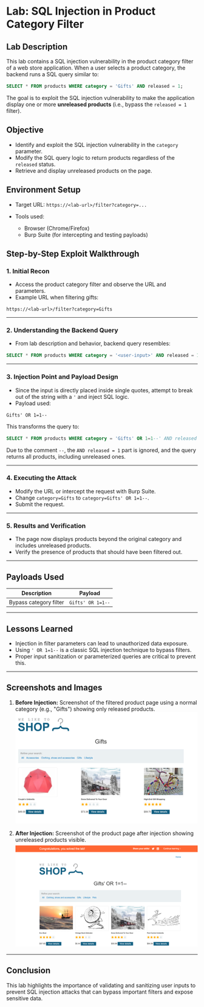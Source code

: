 # Lab: SQL Injection in Product Category Filter

## Lab Description
This lab contains a SQL injection vulnerability in the product category filter of a web store application. When a user selects a product category, the backend runs a SQL query similar to:

```sql
SELECT * FROM products WHERE category = 'Gifts' AND released = 1;
````

The goal is to exploit the SQL injection vulnerability to make the application display one or more **unreleased products** (i.e., bypass the `released = 1` filter).



## Objective

* Identify and exploit the SQL injection vulnerability in the `category` parameter.
* Modify the SQL query logic to return products regardless of the `released` status.
* Retrieve and display unreleased products on the page.



## Environment Setup

* Target URL: `https://<lab-url>/filter?category=...`
* Tools used:

  * Browser (Chrome/Firefox)
  * Burp Suite (for intercepting and testing payloads)



## Step-by-Step Exploit Walkthrough

### 1. Initial Recon

* Access the product category filter and observe the URL and parameters.
* Example URL when filtering gifts:

```
https://<lab-url>/filter?category=Gifts
```
---

### 2. Understanding the Backend Query

* From lab description and behavior, backend query resembles:

```sql
SELECT * FROM products WHERE category = '<user-input>' AND released = 1;
```
---

### 3. Injection Point and Payload Design

* Since the input is directly placed inside single quotes, attempt to break out of the string with a `'` and inject SQL logic.
* Payload used:

```
Gifts' OR 1=1--
```

This transforms the query to:

```sql
SELECT * FROM products WHERE category = 'Gifts' OR 1=1--' AND released = 1;
```

Due to the comment `--`, the `AND released = 1` part is ignored, and the query returns all products, including unreleased ones.

---

### 4. Executing the Attack

* Modify the URL or intercept the request with Burp Suite.
* Change `category=Gifts` to `category=Gifts' OR 1=1--`.
* Submit the request.

---

### 5. Results and Verification

* The page now displays products beyond the original category and includes unreleased products.
* Verify the presence of products that should have been filtered out.

---

## Payloads Used

| Description            | Payload           |
| ---------------------- | ----------------- |
| Bypass category filter | `Gifts' OR 1=1--` |

---

## Lessons Learned

* Injection in filter parameters can lead to unauthorized data exposure.
* Using `' OR 1=1--` is a classic SQL injection technique to bypass filters.
* Proper input sanitization or parameterized queries are critical to prevent this.

---

## Screenshots and Images

1. **Before Injection:**
   Screenshot of the filtered product page using a normal category (e.g., "Gifts") showing only released products.
   ![Before Injection](./beforeInjection.png)

2. **After Injection:**
   Screenshot of the product page after injection showing unreleased products visible.
   ![After Injection](./afterInjection.png)


---

## Conclusion

This lab highlights the importance of validating and sanitizing user inputs to prevent SQL injection attacks that can bypass important filters and expose sensitive data.


